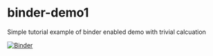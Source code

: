 # binder-demo1
Simple tutorial example of binder enabled demo with trivial calcuation

[![Binder](https://binderhub.cloud.e-infra.cz/badge_logo.svg)](https://binderhub.cloud.e-infra.cz/v2/gh/ljocha/binder-demo1/HEAD)
